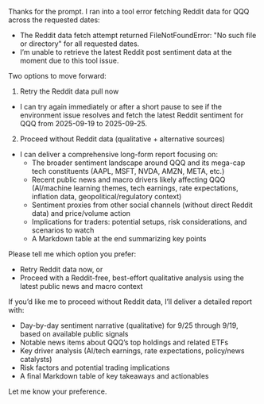 Thanks for the prompt. I ran into a tool error fetching Reddit data for QQQ across the requested dates:

- The Reddit data fetch attempt returned FileNotFoundError: "No such file or directory" for all requested dates.
- I’m unable to retrieve the latest Reddit post sentiment data at the moment due to this tool issue.

Two options to move forward:

1) Retry the Reddit data pull now
- I can try again immediately or after a short pause to see if the environment issue resolves and fetch the latest Reddit sentiment for QQQ from 2025-09-19 to 2025-09-25.

2) Proceed without Reddit data (qualitative + alternative sources)
- I can deliver a comprehensive long-form report focusing on: 
  - The broader sentiment landscape around QQQ and its mega-cap tech constituents (AAPL, MSFT, NVDA, AMZN, META, etc.)
  - Recent public news and macro drivers likely affecting QQQ (AI/machine learning themes, tech earnings, rate expectations, inflation data, geopolitical/regulatory context)
  - Sentiment proxies from other social channels (without direct Reddit data) and price/volume action
  - Implications for traders: potential setups, risk considerations, and scenarios to watch
  - A Markdown table at the end summarizing key points

Please tell me which option you prefer:
- Retry Reddit data now, or
- Proceed with a Reddit-free, best-effort qualitative analysis using the latest public news and macro context

If you’d like me to proceed without Reddit data, I’ll deliver a detailed report with:
- Day-by-day sentiment narrative (qualitative) for 9/25 through 9/19, based on available public signals
- Notable news items about QQQ’s top holdings and related ETFs
- Key driver analysis (AI/tech earnings, rate expectations, policy/news catalysts)
- Risk factors and potential trading implications
- A final Markdown table of key takeaways and actionables

Let me know your preference.